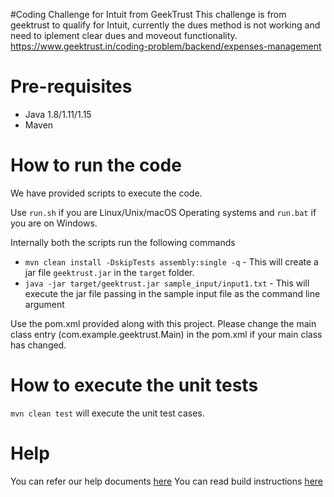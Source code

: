 #Coding Challenge for Intuit from GeekTrust
This challenge is from geektrust to qualify for Intuit, currently the dues method is not working and need to iplement clear dues and moveout functionality.
https://www.geektrust.in/coding-problem/backend/expenses-management

# Pre-requisites
* Java 1.8/1.11/1.15
* Maven

# How to run the code

We have provided scripts to execute the code. 

Use `run.sh` if you are Linux/Unix/macOS Operating systems and `run.bat` if you are on Windows.

Internally both the scripts run the following commands 

 * `mvn clean install -DskipTests assembly:single -q` - This will create a jar file `geektrust.jar` in the `target` folder.
 * `java -jar target/geektrust.jar sample_input/input1.txt` - This will execute the jar file passing in the sample input file as the command line argument

 Use the pom.xml provided along with this project. Please change the main class entry (<mainClass>com.example.geektrust.Main</mainClass>) in the pom.xml if your main class has changed.

 # How to execute the unit tests

 `mvn clean test` will execute the unit test cases.

# Help

You can refer our help documents [here](https://help.geektrust.in)
You can read build instructions [here](https://github.com/geektrust/coding-problem-artefacts/tree/master/Java)
